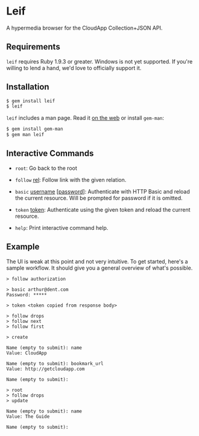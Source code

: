 # Leif

A hypermedia browser for the CloudApp Collection+JSON API.

## Requirements

`leif` requires Ruby 1.9.3 or greater. Windows is not yet supported. If you're
willing to lend a hand, we'd love to officially support it.

## Installation

``` bash
$ gem install leif
$ leif
```

`leif` includes a man page. Read it [on the web][manpage] or install
`gem-man`:

``` bash
$ gem install gem-man
$ gem man leif
```

## Interactive Commands

  - `root`:
    Go back to the root

  - `follow` <u>rel</u>:
    Follow link with the given relation.

  - `basic` <u>username</u> [<u>password</u>]:
    Authenticate with HTTP Basic and reload the current resource. Will be
    prompted for password if it is omitted.

  - `token` <u>token</u>:
    Authenticate using the given token and reload the current resource.

  - `help`:
    Print interactive command help.

## Example

The UI is weak at this point and not very intuitive. To get started, here's a
sample workflow. It should give you a general overview of what's possible.

    > follow authorization

    > basic arthur@dent.com
    Password: *****

    > token <token copied from response body>

    > follow drops
    > follow next
    > follow first

    > create

    Name (empty to submit): name
    Value: CloudApp

    Name (empty to submit): bookmark_url
    Value: http://getcloudapp.com

    Name (empty to submit):

    > root
    > follow drops
    > update

    Name (empty to submit): name
    Value: The Guide

    Name (empty to submit):


[manpage]: http://cloudapp.github.io/leif
